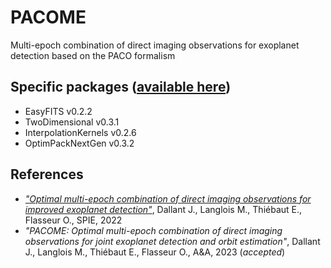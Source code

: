 # PACOME
Multi-epoch combination of direct imaging observations for exoplanet detection based on the PACO formalism

## Specific packages ([available here](https://github.com/emmt))

- EasyFITS v0.2.2
- TwoDimensional v0.3.1
- InterpolationKernels v0.2.6
- OptimPackNextGen v0.3.2

## References

- [*"Optimal multi-epoch combination of direct imaging observations for improved exoplanet detection"*](https://www.spiedigitallibrary.org/conference-proceedings-of-spie/12185/1218537/Optimal-multi-epoch-combination-of-direct-imaging-observations-for-improved/10.1117/12.2630053.short?SSO=1), Dallant J., Langlois M., Thiébaut E., Flasseur O., SPIE, 2022
- *"PACOME: Optimal multi-epoch combination of direct imaging observations for joint exoplanet detection and orbit estimation"*, Dallant J., Langlois M., Thiébaut E., Flasseur O., A&A, 2023 (*accepted*)
